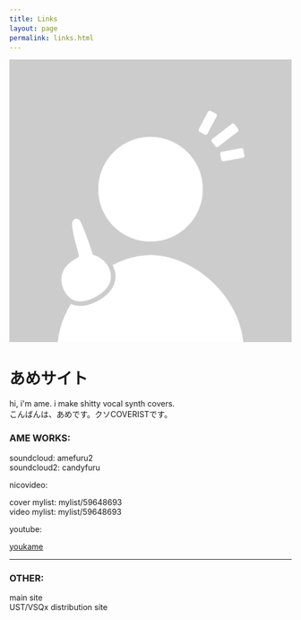 ```yaml
---
title: Links
layout: page
permalink: links.html
---
```

![Profile Image](assets/images/avatar.png)

# あめサイト

hi, i'm ame. i make shitty vocal synth covers.   
こんばんは、あめです。クソCOVERISTです。

<i class="fas fa-music"></i>

### AME WORKS:

soundcloud: amefuru2   
soundcloud2: candyfuru   

nicovideo:

cover mylist: mylist/59648693   
video mylist: mylist/59648693   

youtube: 

[youkame](https://www.youtube.com/channel/UCpT55FuIP46BrEdoe7CJPBQ)   

* * *

### OTHER: 

main site   
UST/VSQx distribution site   
